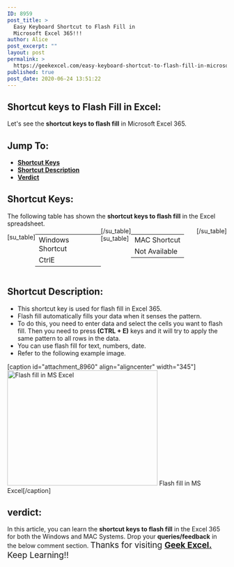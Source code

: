 ```yaml
---
ID: 8959
post_title: >
  Easy Keyboard Shortcut to Flash Fill in
  Microsoft Excel 365!!!
author: Alice
post_excerpt: ""
layout: post
permalink: >
  https://geekexcel.com/easy-keyboard-shortcut-to-flash-fill-in-microsoft-excel-365/
published: true
post_date: 2020-06-24 13:51:22
---
```

<h2>Shortcut keys to Flash Fill in Excel:</h2>
Let's see the <strong>shortcut keys to flash fill</strong> in Microsoft Excel 365.
<h2>Jump To:</h2>
<ul>
 	<li><strong><a href="#1">Shortcut Keys</a></strong></li>
 	<li><strong><a href="#2">Shortcut Description</a></strong></li>
 	<li><strong><a href="#3">Verdict</a></strong></li>
</ul>
<h2 id="1">Shortcut Keys:</h2>
The following table has shown the <strong>shortcut keys to flash fill</strong> in the Excel spreadsheet.
<div style="display: flex;">

[su_table]
<table>
<tbody>
<tr>
<td>Windows Shortcut</td>
</tr>
<tr>
<td style="display: flex;"><span class="key-flex"><span class="win-key" style="width: 120px;"><span class="custom-span-key">Ctrl</span></span></span><span class="key-flex"><span class="win-key"><span class="custom-span-key">E</span></span></span></td>
</tr>
</tbody>
</table>
[/su_table]
[su_table]
<table style="float: right;">
<tbody>
<tr>
<td>MAC Shortcut</td>
</tr>
<tr>
<td style="display: flex;"><span class="key-flex"><span class="mac-key" style="width: 180px;"><span class="custom-span-key">Not Available</span></span></span></td>
</tr>
</tbody>
</table>
[/su_table]

</div>
<h2 id="2">Shortcut Description:</h2>
<ul>
 	<li>This shortcut key is used for flash fill in Excel 365.</li>
 	<li>Flash fill automatically fills your data when it senses the pattern.</li>
 	<li>To do this, you need to enter data and select the cells you want to flash fill. Then you need to press<strong> (CTRL + E)</strong> keys and it will try to apply the same pattern to all rows in the data.</li>
 	<li>You can use flash fill for text, numbers, date.</li>
 	<li>Refer to the following example image.</li>
</ul>
[caption id="attachment_8960" align="aligncenter" width="345"]<img class="size-full wp-image-8960" src="https://geekexcel.com/wp-content/uploads/2020/06/ezgif.com-optimize-34-1.gif" alt="Flash fill in MS Excel" width="345" height="264" /> Flash fill in MS Excel[/caption]
<h2 id="3">verdict:</h2>
In this article, you can learn the <strong>shortcut keys to flash fill</strong> in the Excel 365 for both the Windows and MAC Systems. Drop your <strong>queries/feedback</strong> in the below comment section. <span style="font-size: 19px;">Thanks for visiting <strong><a href="https://geekexcel.com/">Geek Excel.</a></strong> Keep Learning!!</span>